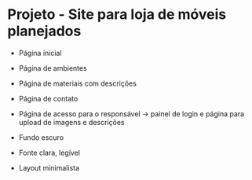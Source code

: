 # Projeto - Site para loja de móveis planejados

- Página inicial
- Página de ambientes
- Página de materiais com descrições
- Página de contato
- Página de acesso para o responsável -> painel de login e página para upload de imagens e descrições

- Fundo escuro
- Fonte clara, legível
- Layout minimalista
